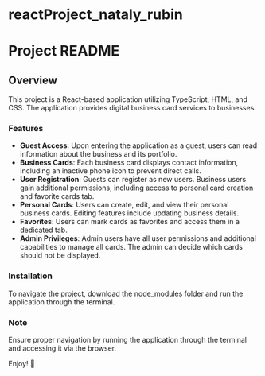 # reactProject_nataly_rubin
# Project README

## Overview
This project is a React-based application utilizing TypeScript, HTML, and CSS. The application provides digital business card services to businesses.

### Features
- **Guest Access**: Upon entering the application as a guest, users can read information about the business and its portfolio.
- **Business Cards**: Each business card displays contact information, including an inactive phone icon to prevent direct calls.
- **User Registration**: Guests can register as new users. Business users gain additional permissions, including access to personal card creation and favorite cards tab.
- **Personal Cards**: Users can create, edit, and view their personal business cards. Editing features include updating business details.
- **Favorites**: Users can mark cards as favorites and access them in a dedicated tab.
- **Admin Privileges**: Admin users have all user permissions and additional capabilities to manage all cards. The admin can decide which cards should not be displayed.

### Installation
To navigate the project, download the node_modules folder and run the application through the terminal.

### Note
Ensure proper navigation by running the application through the terminal and accessing it via the browser.

Enjoy! 🙂
